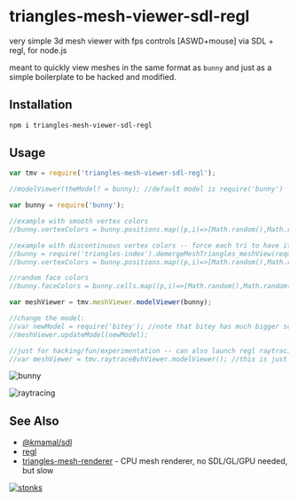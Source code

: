 # triangles-mesh-viewer-sdl-regl

very simple 3d mesh viewer with fps controls [ASWD+mouse] via SDL + regl, for node.js

meant to quickly view meshes in the same format as `bunny` and just as a simple boilerplate to be hacked and modified.

## Installation

```sh
npm i triangles-mesh-viewer-sdl-regl
```

## Usage 

```javascript
var tmv = require('triangles-mesh-viewer-sdl-regl');

//modelViewer(theModel? = bunny); //default model is require('bunny')

var bunny = require('bunny');

//example with smooth vertex colors
//bunny.vertexColors = bunny.positions.map((p,i)=>[Math.random(),Math.random(),Math.random()]);

//example with discontinuous vertex colors -- force each tri to have its own verts
//bunny = require('triangles-index').demergeMeshTriangles_meshView(require('bunny'));
//bunny.vertexColors = bunny.positions.map((p,i)=>[Math.random(),Math.random(),Math.random()]);

//random face colors
//bunny.faceColors = bunny.cells.map((p,i)=>[Math.random(),Math.random(),Math.random()]);

var meshViewer = tmv.meshViewer.modelViewer(bunny);

//change the model:
//var newModel = require('bitey'); //note that bitey has much bigger scale than bunny
//meshViewer.updateModel(newModel);

//just for hacking/fun/experimentation -- can also launch regl raytracing test scene
//var meshViewer = tmv.raytraceBvhViewer.modelViewer(); //this is just a static test scene, model cannot be updated
```

![bunny](https://i.imgur.com/hzDDPSd.png)

![raytracing](https://i.imgur.com/n7URvAd.png)

## See Also
- [@kmamal/sdl](https://www.npmjs.com/package/@kmamal/sdl)
- [regl](https://www.npmjs.com/package/regl) 
- [triangles-mesh-renderer](https://www.npmjs.com/package/triangles-mesh-renderer) - CPU mesh renderer, no SDL/GL/GPU needed, but slow


[![stonks](https://i.imgur.com/UpDxbfe.png)](https://www.npmjs.com/~stonkpunk)




